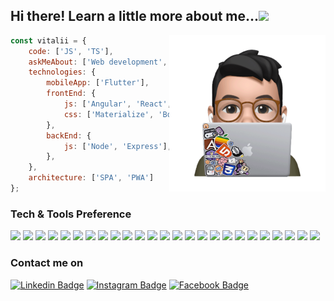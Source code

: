<h2> Hi there! Learn a little more about me...<img src="https://raw.githubusercontent.com/iampavangandhi/iampavangandhi/master/gifs/Hi.gif" width="30"></h2>

<img align="right" src="https://github.com/vmatviishyn/vmatviishyn/blob/main/memoji.gif" width="250" alt="GIF" />

```javascript
const vitalii = {
    code: ['JS', 'TS'],
    askMeAbout: ['Web development', 'Technologies', 'Photography', 'Design'],
    technologies: {
        mobileApp: ['Flutter'],
        frontEnd: {
            js: ['Angular', 'React', 'jQuery'],
            css: ['Materialize', 'Bootstrap']
        },
        backEnd: {
            js: ['Node', 'Express'],
        },
    },
    architecture: ['SPA', 'PWA']
};
```

### Tech & Tools Preference

<img src = "https://img.shields.io/badge/-JavaScript-eed718?style=flat&logo=javascript&logoColor=ffffff"> <img src = "https://img.shields.io/badge/-HTML5-E34F26?style=flat&logo=html5&logoColor=white">
<img src="https://img.shields.io/badge/-CSS3-1572B6?style=flat&logo=css3&logoColor=white">
<img src="https://img.shields.io/badge/-Angular-DE0031?style=flat&logo=angular&logoColor=white">
<img src="https://img.shields.io/badge/-jQuery-1572B6?style=flat&logo=jquery&logoColor=white">
<img src="https://img.shields.io/badge/-npm-CB3837?style=flat&logo=npm&logoColor=white">
<img src="https://img.shields.io/badge/-Bootstrap-563D7C?style=flat&logo=bootstrap&logoColor=white">
<img src="https://img.shields.io/badge/-Material Design-757575?style=flat&logo=materialdesign&logoColor=white">
<img src="https://img.shields.io/badge/-Sass-cc6699?style=flat&logo=sass&logoColor=ffffff">
<img src="https://img.shields.io/badge/-Less-1D365D?style=flat&logo=less&logoColor=ffffff">
<img src="https://img.shields.io/badge/-MongoDB-4DB33D?style=flat&logo=mongodb&logoColor=FFFFFF">
<img src="https://img.shields.io/badge/-MySQL-F29111?style=flat&logo=mysql&logoColor=FFFFFF">
<img src="https://img.shields.io/badge/-Node.js-3C873A?style=flat&logo=Node.js&logoColor=white">
<img src="https://img.shields.io/badge/-Express.js-787878?style=flat">
<img src="https://img.shields.io/badge/-Firebase-FFA611?style=flat&logo=firebase&logoColor=FFFFFF">
<img src="https://img.shields.io/badge/-Progressive Web Apps-5A0FC8?style=flat">
<img src="http://img.shields.io/badge/-Git-F1502F?style=flat&logo=git&logoColor=FFFFFF">
<img src="http://img.shields.io/badge/-Jira-0052CC?style=flat&logo=jira&logoColor=FFFFFF">
<img src="http://img.shields.io/badge/-Bitbucket-0052CC?style=flat&logo=bitbucket&logoColor=FFFFFF">
<img src="http://img.shields.io/badge/-Github-000000?style=flat&logo=github&logoColor=FFFFFF">
<img src="http://img.shields.io/badge/-VS%20Code-007ACC?style=flat&logo=visual%20studio%20code&logoColor=white">
<img src="http://img.shields.io/badge/-Heroku-430098?style=flat&logo=heroku&logoColor=white">
<img src="http://img.shields.io/badge/-Flutter-26B6F6?style=flat&logo=flutter&logoColor=white">
<img src="http://img.shields.io/badge/-Figma-2C2E3F?style=flat&logo=figma&logoColor=white">
<img src="http://img.shields.io/badge/-Adobe Photoshop-31A8FF?style=flat&logo=adobephotoshop&logoColor=white">

### Contact me on

[![Linkedin Badge](https://img.shields.io/badge/-Vitalii_Matviishyn-blue?style=flat&logo=Linkedin&logoColor=white&link=https://www.linkedin.com/in/vitalik-matviishyn-bb6a8696/)](https://www.linkedin.com/in/vitalik-matviishyn-bb6a8696/)
[![Instagram Badge](https://img.shields.io/badge/-@vitaliimatviishyn-DC2F6F?style=flat&logo=instagram&logoColor=white&link=https://www.instagram.com/vitaliimatviishyn/)](https://www.instagram.com/vitaliimatviishyn/)
[![Facebook Badge](https://img.shields.io/badge/-Vitalii_Matviishyn-0C8EF1?style=flat&logo=facebook&logoColor=white&link=https://www.facebook.com/matviyishyn.v)](https://www.facebook.com/matviyishyn.v)


